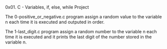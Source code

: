 0x01. C - Variables, if, else, while Project

The 0-positive_or_negative.c program assign a random value to the variable n each time it is executed and outputed in order.

The 1-last_digit.c program assign a random number to the variable n each time it is executed and it prints the last digit of the number stored in the variable n. 